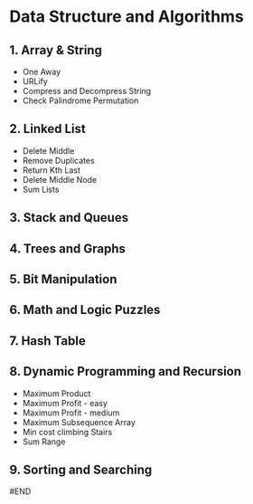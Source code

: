 # Data Structure and Algorithms

## 1. Array & String 
* One Away 
* URLify
* Compress and Decompress String 
* Check Palindrome Permutation

## 2. Linked List
* Delete Middle
* Remove Duplicates
* Return Kth Last 
* Delete Middle Node 
* Sum Lists

## 3. Stack and Queues

## 4. Trees and Graphs 


## 5. Bit Manipulation


## 6. Math and Logic Puzzles 

## 7. Hash Table

## 8. Dynamic Programming and Recursion 
* Maximum Product 
* Maximum Profit - easy
* Maximum Profit - medium
* Maximum Subsequence Array
* Min cost climbing Stairs
* Sum Range 

## 9. Sorting and Searching 

#END



